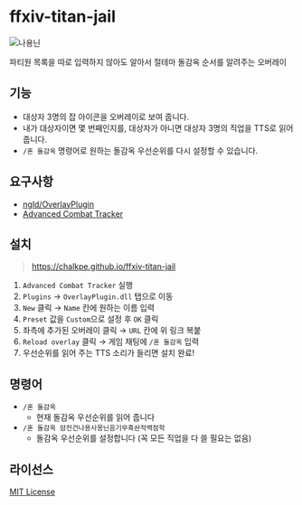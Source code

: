 # ffxiv-titan-jail

![나용닌](https://i.imgur.com/EX2IG4o.png)

파티원 목록을 따로 입력하지 않아도 알아서 절테마 돌감옥 순서를 알려주는 오버레이

## 기능

- 대상자 3명의 잡 아이콘을 오버레이로 보여 줍니다.
- 내가 대상자이면 몇 번째인지를, 대상자가 아니면 대상자 3명의 직업을 TTS로 읽어 줍니다.
- `/혼 돌감옥` 명령어로 원하는 돌감옥 우선순위를 다시 설정할 수 있습니다.

## 요구사항

- [ngld/OverlayPlugin](https://github.com/ngld/OverlayPlugin)
- [Advanced Combat Tracker](https://advancedcombattracker.com)

## 설치

> https://chalkpe.github.io/ffxiv-titan-jail

1. `Advanced Combat Tracker` 실행
1. `Plugins` → `OverlayPlugin.dll` 탭으로 이동
1. `New` 클릭 → `Name` 칸에 원하는 이름 입력
1. `Preset` 값을 `Custom`으로 설정 후 `OK` 클릭
1. 좌측에 추가된 오버레이 클릭 → `URL` 칸에 위 링크 복붙
1. `Reload overlay` 클릭 → 게임 채팅에 `/혼 돌감옥` 입력
1. 우선순위를 읽어 주는 TTS 소리가 들리면 설치 완료!

## 명령어

- `/혼 돌감옥`
  - 현재 돌감옥 우선순위를 읽어 줍니다
- `/혼 돌감옥 암전건나용사몽닌음기무흑솬적백점학`
  - 돌감옥 우선순위를 설정합니다 (꼭 모든 직업을 다 쓸 필요는 없음)

## 라이선스

[MIT License](LICENSE)